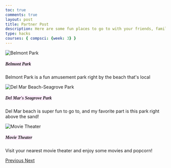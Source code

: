 ```yaml
---
toc: true
comments: true
layout: post
title: Partner Post
description: Here are some fun places to go to with your friends, family, or even just to enjoy your own company! 
type: hacks
courses: { compsci: {week: 3} }
---
```


<html lang="en">
<head>
  <meta charset="UTF-8">
  <meta name="viewport" content="width=device-width, initial-scale=1, shrink-to-fit=no">
  <link rel="stylesheet" href="https://stackpath.bootstrapcdn.com/bootstrap/4.5.2/css/bootstrap.min.css">
  <script src="https://code.jquery.com/jquery-3.5.1.slim.min.js"></script>
  <script src="https://cdn.jsdelivr.net/npm/@popperjs/core@2.11.6/dist/umd/popper.min.js"></script>
  <script src="https://stackpath.bootstrapcdn.com/bootstrap/4.5.2/js/bootstrap.min.js"></script>
  <title>Image Carousel Example</title>
</head>
<body>
  <div id="imageCarousel" class="carousel slide" data-ride="carousel">
  <div class="carousel-inner">
    <div class="carousel-item active">
      <img src="https://www.halfmooninn.com/blog/wp-content/uploads/2022/07/BMIJulyBlogHeader2-960x430.jpg" class="d-block w-100" alt="Belmont Park">
      <div class="carousel-caption d-none d-md-block">
        <h5><span style="background-color: #ffebfd; font-family: Playfair Display">Belmont Park</span></h5>
        <p>Belmont Park is a fun amusement park right by the beach that's local </p>
      </div>
    </div>
    <div class="carousel-item">
      <img src="https://dynamic-media-cdn.tripadvisor.com/media/photo-o/07/1c/7c/6a/del-mar-city-beach.jpg?w=1200&h=-1&s=1" class="d-block w-100" alt="Del Mar Beach-Seagrove Park">
      <div class="carousel-caption d-none d-md-block">
        <h5><span style="background-color: #ffebfd; font-family: Playfair Display">Del Mar's Seagrove Park</span></h5>
        <p>Del Mar beach is super fun to go to, and my favorite part is this park right above the sand! </p>
      </div>
    </div>
    <div class="carousel-item">
      <img src="https://i.pinimg.com/564x/8d/87/85/8d87852684c4cdea5f79052ebf656cc7.jpg" class="d-block w-100" alt="Movie Theater">
      <div class="carousel-caption d-none d-md-block">
        <h5><span style="background-color: #ffebfd; font-family: Playfair Display">Movie Theater</span></h5>
        <p>Visit your nearest movie theater and enjoy some movies and popcorn! </p>
      </div>
    <!-- Add more carousel items as needed -->
  </div>
  <a class="carousel-control-prev" href="#imageCarousel" role="button" data-slide="prev">
    <span class="carousel-control-prev-icon" aria-hidden="true"></span>
    <span class="sr-only">Previous</span>
  </a>
  <a class="carousel-control-next" href="#imageCarousel" role="button" data-slide="next">
    <span class="carousel-control-next-icon" aria-hidden="true"></span>
    <span class="sr-only">Next</span>
  </a>
</div>


<style>
    .post header > ul {
        display: none
    }
</style>